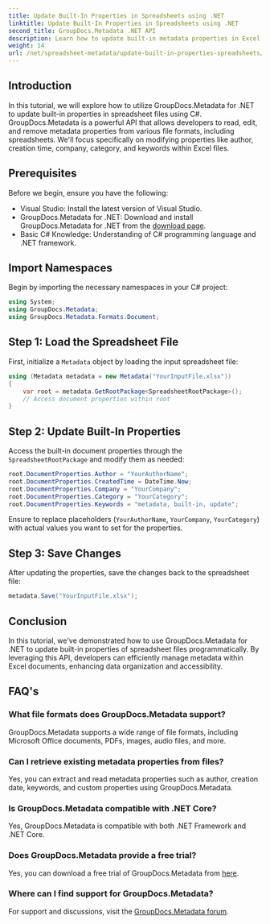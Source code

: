 ```yaml
---
title: Update Built-In Properties in Spreadsheets using .NET
linktitle: Update Built-In Properties in Spreadsheets using .NET
second_title: GroupDocs.Metadata .NET API
description: Learn how to update built-in metadata properties in Excel files using GroupDocs.Metadata for .NET. Modify author, creation time, company, and more with C#.
weight: 14
url: /net/spreadsheet-metadata/update-built-in-properties-spreadsheets/
---
```

## Introduction
In this tutorial, we will explore how to utilize GroupDocs.Metadata for .NET to update built-in properties in spreadsheet files using C#. GroupDocs.Metadata is a powerful API that allows developers to read, edit, and remove metadata properties from various file formats, including spreadsheets. We'll focus specifically on modifying properties like author, creation time, company, category, and keywords within Excel files.
## Prerequisites
Before we begin, ensure you have the following:
- Visual Studio: Install the latest version of Visual Studio.
- GroupDocs.Metadata for .NET: Download and install GroupDocs.Metadata for .NET from the [download page](https://releases.groupdocs.com/metadata/net/).
- Basic C# Knowledge: Understanding of C# programming language and .NET framework.

## Import Namespaces
Begin by importing the necessary namespaces in your C# project:
```csharp
using System;
using GroupDocs.Metadata;
using GroupDocs.Metadata.Formats.Document;
```
## Step 1: Load the Spreadsheet File
First, initialize a `Metadata` object by loading the input spreadsheet file:
```csharp
using (Metadata metadata = new Metadata("YourInputFile.xlsx"))
{
    var root = metadata.GetRootPackage<SpreadsheetRootPackage>();
    // Access document properties within root
}
```
## Step 2: Update Built-In Properties
Access the built-in document properties through the `SpreadsheetRootPackage` and modify them as needed:
```csharp
root.DocumentProperties.Author = "YourAuthorName";
root.DocumentProperties.CreatedTime = DateTime.Now;
root.DocumentProperties.Company = "YourCompany";
root.DocumentProperties.Category = "YourCategory";
root.DocumentProperties.Keywords = "metadata, built-in, update";
```
Ensure to replace placeholders (`YourAuthorName`, `YourCompany`, `YourCategory`) with actual values you want to set for the properties.
## Step 3: Save Changes
After updating the properties, save the changes back to the spreadsheet file:
```csharp
metadata.Save("YourInputFile.xlsx");
```

## Conclusion
In this tutorial, we've demonstrated how to use GroupDocs.Metadata for .NET to update built-in properties of spreadsheet files programmatically. By leveraging this API, developers can efficiently manage metadata within Excel documents, enhancing data organization and accessibility.

## FAQ's
### What file formats does GroupDocs.Metadata support?
GroupDocs.Metadata supports a wide range of file formats, including Microsoft Office documents, PDFs, images, audio files, and more.
### Can I retrieve existing metadata properties from files?
Yes, you can extract and read metadata properties such as author, creation date, keywords, and custom properties using GroupDocs.Metadata.
### Is GroupDocs.Metadata compatible with .NET Core?
Yes, GroupDocs.Metadata is compatible with both .NET Framework and .NET Core.
### Does GroupDocs.Metadata provide a free trial?
Yes, you can download a free trial of GroupDocs.Metadata from [here](https://releases.groupdocs.com/).
### Where can I find support for GroupDocs.Metadata?
For support and discussions, visit the [GroupDocs.Metadata forum](https://forum.groupdocs.com/c/metadata/14).
